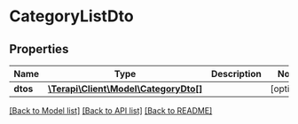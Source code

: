 # CategoryListDto

## Properties
Name | Type | Description | Notes
------------ | ------------- | ------------- | -------------
**dtos** | [**\Terapi\Client\Model\CategoryDto[]**](CategoryDto.md) |  | [optional] 

[[Back to Model list]](../../README.md#documentation-for-models) [[Back to API list]](../../README.md#documentation-for-api-endpoints) [[Back to README]](../../README.md)

